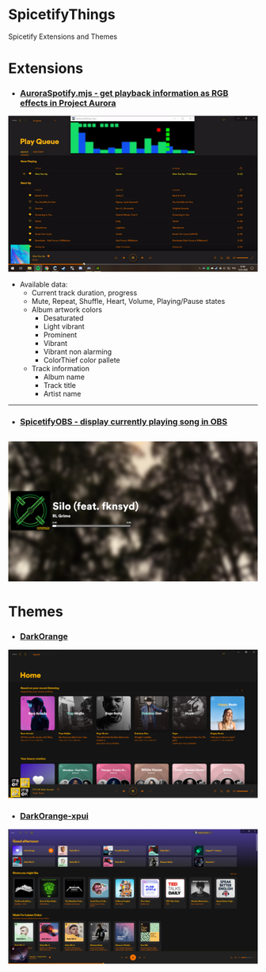 # SpicetifyThings
Spicetify Extensions and Themes

# Extensions
- ### [AuroraSpotify.mjs - get playback information as RGB effects in Project Aurora](Extensions/SpicetifyAurora/SpicetifyAurora.mjs)
[![Extension Showcase](assets/Extensions/AuroraSpotify/AuroraSpotifyShowcase.gif?raw=true)](https://youtu.be/2PLmpWVxD9A "Click to watch full video")
  - Available data: 
    - Current track duration, progress
    - Mute, Repeat, Shuffle, Heart, Volume, Playing/Pause states
    - Album artwork colors 
      - Desaturated 
      - Light vibrant
      - Prominent 
      - Vibrant 
      - Vibrant non alarming
      - ColorThief color pallete
    - Track information
      - Album name
      - Track title
      - Artist name
-----
- ### [SpicetifyOBS - display currently playing song in OBS](Extensions/SpicetifyOBS/)
![Extension Showcase](assets/Extensions/SpicetifyOBS/image.png?raw=true)
-----
# Themes
- ### [DarkOrange](Themes/DarkOrange)
![HomeScreenshot](assets/Themes/DarkOrange/DarkOrangeHome.png?raw=true "Home")

- ### [DarkOrange-xpui](Themes/DarkOrange-xpui)
![HomeScreenshot](assets/Themes/DarkOrange-xpui/DarkOrange-xpuiHome.png?raw=true "Home")
